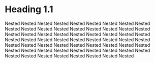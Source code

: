 # Heading 1.1

Nested Nested Nested Nested Nested Nested Nested Nested Nested Nested
Nested Nested Nested Nested Nested Nested Nested Nested Nested Nested
Nested Nested Nested Nested Nested Nested Nested Nested Nested Nested
Nested Nested Nested Nested Nested Nested Nested Nested Nested Nested
Nested Nested Nested Nested Nested Nested Nested Nested Nested Nested
Nested Nested Nested Nested Nested Nested Nested Nested Nested Nested
Nested Nested
